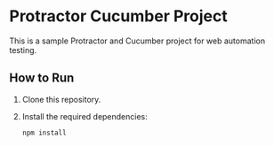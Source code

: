 # Protractor Cucumber Project

This is a sample Protractor and Cucumber project for web automation testing.

## How to Run

1. Clone this repository.
2. Install the required dependencies:

   ```bash
   npm install
